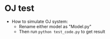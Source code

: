 # OJ test

+ How to simulate OJ system:
    + Rename either model as "Model.py"
    + Then run `python test_code.py` to get result
